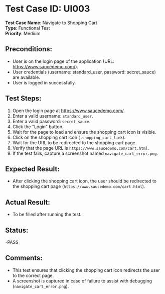 # Test Case ID: UI003  
**Test Case Name**: Navigate to Shopping Cart  
**Type**: Functional Test  
**Priority**: Medium  

## Preconditions:

- User is on the login page of the application (URL: https://www.saucedemo.com/).
- User credentials (username: standard_user, password: secret_sauce) are available.
- User is logged in successfully.

## Test Steps:

1. Open the login page at https://www.saucedemo.com/.
2. Enter a valid username: `standard_user`.
3. Enter a valid password: `secret_sauce`.
4. Click the "Login" button.
5. Wait for the page to load and ensure the shopping cart icon is visible.
6. Click on the shopping cart icon (`.shopping_cart_link`).
7. Wait for the URL to be redirected to the shopping cart page.
8. Verify that the page URL is `https://www.saucedemo.com/cart.html`.
9. If the test fails, capture a screenshot named `navigate_cart_error.png`.

## Expected Result:

- After clicking the shopping cart icon, the user should be redirected to the shopping cart page (`https://www.saucedemo.com/cart.html`).

## Actual Result:

- To be filled after running the test.

## Status: 

-PASS

## Comments:

- This test ensures that clicking the shopping cart icon redirects the user to the correct page.
- A screenshot is captured in case of failure to assist with debugging (`navigate_cart_error.png`).
